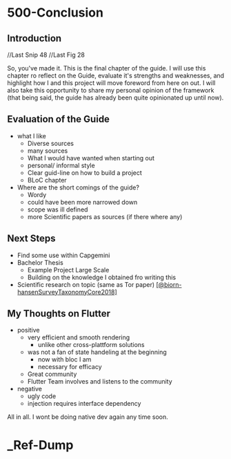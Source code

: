 # 500-Conclusion
## Introduction
//Last Snip 48
//Last Fig 28

So, you've made it. This is the final chapter of the guide. I will use this chapter ro reflect on the Guide, evaluate it's strengths and weaknesses, and highlight how I and this project will move foreword from here on out. I will also take this opportunity to share my personal opinion of the framework (that being said, the guide has already been quite opinionated up until now).

## Evaluation of the Guide
- what I like
  - Diverse sources
  - many sources
  - What I would have wanted when starting out
  - personal/ informal style
  - Clear guid-line on how to build a project 
  - BLoC chapter
- Where are the short comings of the guide?
  - Wordy
  - could have been more narrowed down
  - scope was ill defined
  - more Scientific papers as sources (if there where any)

## Next Steps
- Find some use within Capgemini
- Bachelor Thesis 
  - Example Project Large Scale
  - Building on the knowledge I obtained fro writing this
- Scientific research on topic (same as Tor paper) [[@biorn-hansenSurveyTaxonomyCore2018]](http://doi.acm.org/10.1145/3241739)

## My Thoughts on Flutter
- positive
  - very efficient and smooth rendering 
    - unlike other cross-plattform solutions
  - was not a fan of state handeling at the beginning
    - now with bloc I am
    - necessary for efficacy
  - Great community
  - Flutter Team involves and listens to the community
- negative
  - ugly code
  - injection requires interface dependency

All in all. I wont be doing native dev again any time soon.

# _Ref-Dump
